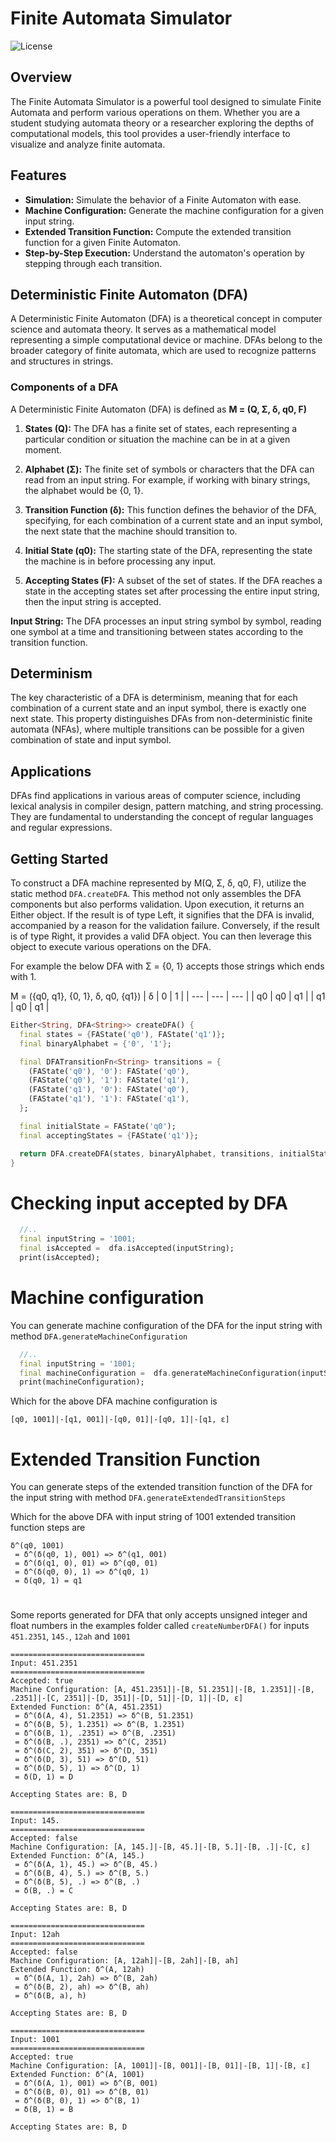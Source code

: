 # Finite Automata Simulator

![License](https://img.shields.io/badge/license-MIT-blue.svg)

## Overview

The Finite Automata Simulator is a powerful tool designed to simulate Finite Automata and perform various operations on them. Whether you are a student studying automata theory or a researcher exploring the depths of computational models, this tool provides a user-friendly interface to visualize and analyze finite automata.

## Features

- **Simulation:** Simulate the behavior of a Finite Automaton with ease.
- **Machine Configuration:** Generate the machine configuration for a given input string.
- **Extended Transition Function:** Compute the extended transition function for a given Finite Automaton.
- **Step-by-Step Execution:** Understand the automaton's operation by stepping through each transition.

## Deterministic Finite Automaton (DFA)

A Deterministic Finite Automaton (DFA) is a theoretical concept in computer science and automata theory. It serves as a mathematical model representing a simple computational device or machine. DFAs belong to the broader category of finite automata, which are used to recognize patterns and structures in strings.

### Components of a DFA
A Deterministic Finite Automaton (DFA) is defined as **M = (Q, Σ, δ, q0, F)**

1. **States (Q):** The DFA has a finite set of states, each representing a particular condition or situation the machine can be in at a given moment.

2. **Alphabet (Σ):** The finite set of symbols or characters that the DFA can read from an input string. For example, if working with binary strings, the alphabet would be {0, 1}.

3. **Transition Function (δ):** This function defines the behavior of the DFA, specifying, for each combination of a current state and an input symbol, the next state that the machine should transition to.

4. **Initial State (q0):** The starting state of the DFA, representing the state the machine is in before processing any input.

5. **Accepting States (F):** A subset of the set of states. If the DFA reaches a state in the accepting states set after processing the entire input string, then the input string is accepted.

**Input String:** The DFA processes an input string symbol by symbol, reading one symbol at a time and transitioning between states according to the transition function.

## Determinism

The key characteristic of a DFA is determinism, meaning that for each combination of a current state and an input symbol, there is exactly one next state. This property distinguishes DFAs from non-deterministic finite automata (NFAs), where multiple transitions can be possible for a given combination of state and input symbol.

## Applications

DFAs find applications in various areas of computer science, including lexical analysis in compiler design, pattern matching, and string processing. They are fundamental to understanding the concept of regular languages and regular expressions.


## Getting Started
To construct a DFA machine represented by  M(Q, Σ, δ, q0, F), utilize the static method `DFA.createDFA`. This method not only assembles the DFA components but also performs validation. Upon execution, it returns an Either object. If the result is of type Left, it signifies that the DFA is invalid, accompanied by a reason for the validation failure. Conversely, if the result is of type Right, it provides a valid DFA object. You can then leverage this object to execute various operations on the DFA.

For example the below DFA with Σ = {0, 1} accepts those strings which ends with 1.

M = ({q0, q1}, {0, 1}, δ, q0, {q1})
|  δ  |  0  |  1  |
| --- | --- | --- |
|  q0 |  q0 |  q1 |
|  q1 |  q0 |  q1 |


```dart
Either<String, DFA<String>> createDFA() {
  final states = {FAState('q0'), FAState('q1')};
  final binaryAlphabet = {'0', '1'};

  final DFATransitionFn<String> transitions = {
    (FAState('q0'), '0'): FAState('q0'),
    (FAState('q0'), '1'): FAState('q1'),
    (FAState('q1'), '0'): FAState('q0'),
    (FAState('q1'), '1'): FAState('q1'),
  };

  final initialState = FAState('q0');
  final acceptingStates = {FAState('q1')};

  return DFA.createDFA(states, binaryAlphabet, transitions, initialState, acceptingStates);
}
```
# Checking input accepted by DFA

```dart
  //..
  final inputString = '1001;
  final isAccepted =  dfa.isAccepted(inputString);
  print(isAccepted);
```


# Machine configuration
You can generate machine configuration of the DFA for the input string with method `DFA.generateMachineConfiguration`

```dart
  //..
  final inputString = '1001;
  final machineConfiguration =  dfa.generateMachineConfiguration(inputString);
  print(machineConfiguration);
```
Which for the above DFA machine configuration is 
```
[q0, 1001]|-[q1, 001]|-[q0, 01]|-[q0, 1]|-[q1, ε]
```

# Extended Transition Function
You can generate steps of the extended transition function of the DFA for the input string with method `DFA.generateExtendedTransitionSteps`

Which for the above DFA with input string of 1001 extended transition function steps are
```
δ^(q0, 1001)
 = δ^(δ(q0, 1), 001) => δ^(q1, 001)
 = δ^(δ(q1, 0), 01) => δ^(q0, 01)
 = δ^(δ(q0, 0), 1) => δ^(q0, 1)
 = δ(q0, 1) = q1
```

#
Some reports generated for DFA that only accepts unsigned integer and float numbers in the examples folder called `createNumberDFA()` for inputs `451.2351`, `145.`, `12ah` and `1001`

```
==============================
Input: 451.2351
==============================
Accepted: true
Machine Configuration: [A, 451.2351]|-[B, 51.2351]|-[B, 1.2351]|-[B, .2351]|-[C, 2351]|-[D, 351]|-[D, 51]|-[D, 1]|-[D, ε]
Extended Function: δ^(A, 451.2351)
 = δ^(δ(A, 4), 51.2351) => δ^(B, 51.2351)
 = δ^(δ(B, 5), 1.2351) => δ^(B, 1.2351)
 = δ^(δ(B, 1), .2351) => δ^(B, .2351)
 = δ^(δ(B, .), 2351) => δ^(C, 2351)
 = δ^(δ(C, 2), 351) => δ^(D, 351)
 = δ^(δ(D, 3), 51) => δ^(D, 51)
 = δ^(δ(D, 5), 1) => δ^(D, 1)
 = δ(D, 1) = D

Accepting States are: B, D

==============================
Input: 145.
==============================
Accepted: false
Machine Configuration: [A, 145.]|-[B, 45.]|-[B, 5.]|-[B, .]|-[C, ε]
Extended Function: δ^(A, 145.)
 = δ^(δ(A, 1), 45.) => δ^(B, 45.)
 = δ^(δ(B, 4), 5.) => δ^(B, 5.)
 = δ^(δ(B, 5), .) => δ^(B, .)
 = δ(B, .) = C

Accepting States are: B, D

==============================
Input: 12ah
==============================
Accepted: false
Machine Configuration: [A, 12ah]|-[B, 2ah]|-[B, ah]
Extended Function: δ^(A, 12ah)
 = δ^(δ(A, 1), 2ah) => δ^(B, 2ah)
 = δ^(δ(B, 2), ah) => δ^(B, ah)
 = δ^(δ(B, a), h)

Accepting States are: B, D

==============================
Input: 1001
==============================
Accepted: true
Machine Configuration: [A, 1001]|-[B, 001]|-[B, 01]|-[B, 1]|-[B, ε]
Extended Function: δ^(A, 1001)
 = δ^(δ(A, 1), 001) => δ^(B, 001)
 = δ^(δ(B, 0), 01) => δ^(B, 01)
 = δ^(δ(B, 0), 1) => δ^(B, 1)
 = δ(B, 1) = B

Accepting States are: B, D

```
